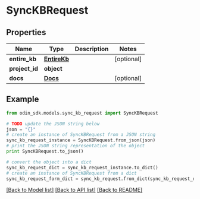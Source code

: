 # SyncKBRequest


## Properties

Name | Type | Description | Notes
------------ | ------------- | ------------- | -------------
**entire_kb** | [**EntireKb**](EntireKb.md) |  | [optional] 
**project_id** | **object** |  | 
**docs** | [**Docs**](Docs.md) |  | [optional] 

## Example

```python
from odin_sdk.models.sync_kb_request import SyncKBRequest

# TODO update the JSON string below
json = "{}"
# create an instance of SyncKBRequest from a JSON string
sync_kb_request_instance = SyncKBRequest.from_json(json)
# print the JSON string representation of the object
print SyncKBRequest.to_json()

# convert the object into a dict
sync_kb_request_dict = sync_kb_request_instance.to_dict()
# create an instance of SyncKBRequest from a dict
sync_kb_request_form_dict = sync_kb_request.from_dict(sync_kb_request_dict)
```
[[Back to Model list]](../README.md#documentation-for-models) [[Back to API list]](../README.md#documentation-for-api-endpoints) [[Back to README]](../README.md)


